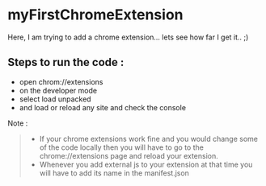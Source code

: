 # myFirstChromeExtension
Here, I am trying to add a chrome extension... lets see how far I get it.. ;)

## **Steps to run the code :**
- open chrom://extensions
- on the developer mode
- select load unpacked
- and load or reload any site and check the console 


Note : 

> - If your chrome extensions work fine and you would change some of the code locally then you will have to go to the chrome://extensions page and reload your extension.
> - Whenever you add external js to your extension at that time you will have to add its name in the manifest.json
